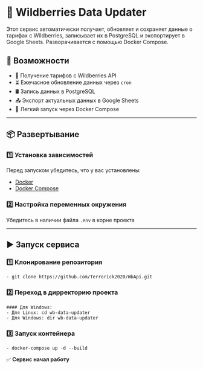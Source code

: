 # 🛒 Wildberries Data Updater  

Этот сервис автоматически получает, обновляет и сохраняет данные о тарифах с Wildberries, записывает их в PostgreSQL и экспортирует в Google Sheets. Разворачивается с помощью Docker Compose.  

## 🚀 Возможности  

- 📡 Получение тарифов с Wildberries API  
- ⏳ Ежечасное обновление данных через `cron`  
- 🛢 Запись данных в PostgreSQL  
- 📤 Экспорт актуальных данных в Google Sheets  
- 🐳 Легкий запуск через Docker Compose  

---

## 📦 Развертывание  

### 1️⃣ Установка зависимостей  
Перед запуском убедитесь, что у вас установлены:  
- [Docker](https://www.docker.com/)  
- [Docker Compose](https://docs.docker.com/compose/)  

### 2️⃣ Настройка переменных окружения  
Убедитесь в наличии файла `.env` в корне проекта  

---

## ▶️ Запуск сервиса

### 1️⃣ Клонирование репозитория
    - git clone https://github.com/Terrorick2020/WbApi.git

### 2️⃣ Переход в дирректорию проекта
    #### Для Windows:
    - Для Linux: cd wb-data-updater
    - Для Windows: dir wb-data-updater

### 3️⃣ Запуск контейнера
    - docker-compose up -d --build

✅ **Сервис начал работу**